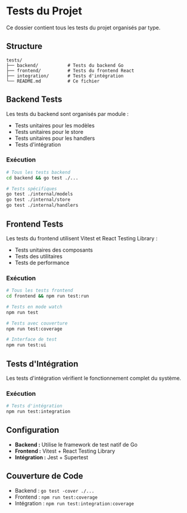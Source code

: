 # Tests du Projet

Ce dossier contient tous les tests du projet organisés par type.

## Structure

```
tests/
├── backend/           # Tests du backend Go
├── frontend/          # Tests du frontend React
├── integration/       # Tests d'intégration
└── README.md          # Ce fichier
```

## Backend Tests

Les tests du backend sont organisés par module :
- Tests unitaires pour les modèles
- Tests unitaires pour le store
- Tests unitaires pour les handlers
- Tests d'intégration

### Exécution

```bash
# Tous les tests backend
cd backend && go test ./...

# Tests spécifiques
go test ./internal/models
go test ./internal/store
go test ./internal/handlers
```

## Frontend Tests

Les tests du frontend utilisent Vitest et React Testing Library :
- Tests unitaires des composants
- Tests des utilitaires
- Tests de performance

### Exécution

```bash
# Tous les tests frontend
cd frontend && npm run test:run

# Tests en mode watch
npm run test

# Tests avec couverture
npm run test:coverage

# Interface de test
npm run test:ui
```

## Tests d'Intégration

Les tests d'intégration vérifient le fonctionnement complet du système.

### Exécution

```bash
# Tests d'intégration
npm run test:integration
```

## Configuration

- **Backend :** Utilise le framework de test natif de Go
- **Frontend :** Vitest + React Testing Library
- **Intégration :** Jest + Supertest

## Couverture de Code

- Backend : `go test -cover ./...`
- Frontend : `npm run test:coverage`
- Intégration : `npm run test:integration:coverage`
